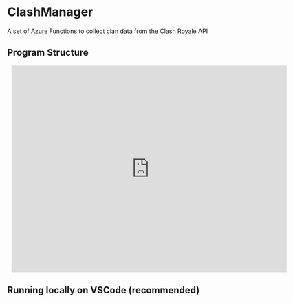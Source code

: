# ClashManager
A set of Azure Functions to collect clan data from the Clash Royale API

## Program Structure

<div style="width: 640px; height: 480px; margin: 10px; position: relative;"><iframe allowfullscreen frameborder="0" style="width:640px; height:480px" src="https://lucid.app/documents/embeddedchart/2ab29b1b-a32a-4547-a376-f38277aee499" id="5Kx.IfEe.r2f"></iframe></div>

## Running locally on VSCode (recommended)
